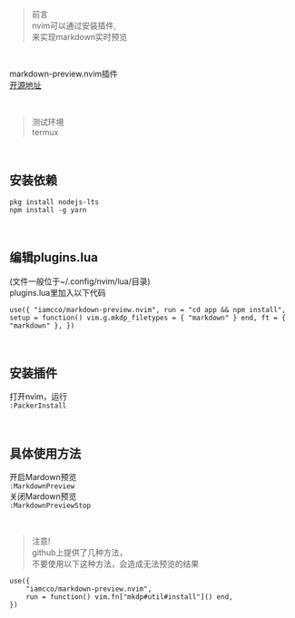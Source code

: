 > 前言  
nvim可以通过安装插件,    
来实现markdown实时预览  

&emsp;

markdown-preview.nvim插件  
[开源地址](https://github.com/iamcco/markdown-preview.nvim)

&emsp;

> 测试环境  
termux

&emsp;

## 安装依赖  
```
pkg install nodejs-lts
npm install -g yarn
```

&emsp;

## 编辑plugins.lua  
(文件一般位于~/.config/nvim/lua/目录)  
plugins.lua里加入以下代码  
```
use({ "iamcco/markdown-preview.nvim", run = "cd app && npm install", setup = function() vim.g.mkdp_filetypes = { "markdown" } end, ft = { "markdown" }, })
```

&emsp;

## 安装插件  
打开nvim，运行  
`:PackerInstall`

&emsp;

## 具体使用方法  
开启Mardown预览  
`:MarkdownPreview`   
关闭Mardown预览  
`:MarkdownPreviewStop`
 
&emsp;

> 注意!  
> github上提供了几种方法，  
> 不要使用以下这种方法，会造成无法预览的结果  
```
use({  
    "iamcco/markdown-preview.nvim",  
    run = function() vim.fn["mkdp#util#install"]() end,  
})  
```
